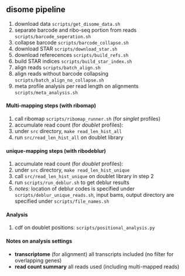 disome pipeline
------

1. download data `scripts/get_disome_data.sh`
2. separate barcode and ribo-seq portion from reads `scripts/barcode_seperation.sh`
3. collapse barcode `scripts/barcode_collapse.sh`
4. download STAR `scripts/download_star.sh`
5. download referecences `scripts/build_refs.sh`
6. build STAR indices `scripts/build_star_index.sh`
7. align reads `scripts/batch_align.sh`
8. align reads without barcode collapsing `scripts/batch_align_no_collapse.sh`
9. meta profile analysis per read length on alignments `scripts/meta_analysis.sh`

#### Multi-mapping steps (with ribomap)
1. call ribomap `scripts/ribomap_runner.sh` (for _singlet_ profiles)
2. accumulate read count (for _doublet_ profiles):
  1. under `src` directory, `make read_len_hist_all`
  2. run `src/read_len_hist_all` on doublet library

#### unique-mapping steps (with ribodeblur)
1. accumulate read count (for _doublet_ profiles):
  1. under `src` directory, `make read_len_hist_unique`
  2. call `src/read_len_hist_unique` on doublet library in step 2
2. run `scripts/run_deblur.sh` to get deblur results
3. _notes:_ location of deblur codes is specified under `scripts/deblur_unique_reads.sh`, input bams, output directory are specified under `scripts/file_names.sh`

#### Analysis
1. cdf on doublet positions: `scripts/positional_analysis.py`

#### Notes on analysis settings
* __transcriptome__ (for alignment) all transcripts included (no filter for overlapping genes)
* __read count summary__ all reads used (including multi-mapped reads)